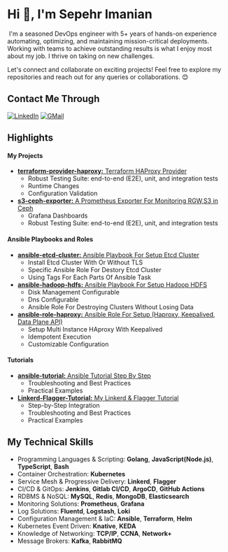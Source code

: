 # Hi 👋, I'm Sepehr Imanian
<img src="https://komarev.com/ghpvc/?username=SepehrImanian&style=flat-square&color=blue" alt=""/>
I'm a seasoned DevOps engineer with 5+ years of hands-on experience automating, optimizing, and maintaining mission-critical deployments. Working with teams to achieve outstanding results is what I enjoy most about my job. I thrive on taking on new challenges.

Let's connect and collaborate on exciting projects! Feel free to explore my repositories and reach out for any queries or collaborations. 😊

## Contact Me Through

[![LinkedIn](https://img.shields.io/badge/linkedin-%230077B5.svg?style=for-the-badge&logo=linkedin&logoColor=white)](https://www.linkedin.com/in/sepehr-imanian/)
[![GMail](https://img.shields.io/badge/gmail-f0f0f0?&style=for-the-badge&logo=gmail&logoColor=white&color=ea4335)](mailto:sepehrimaniann@gmail.com)

## Highlights
#### My Projects
- [**terraform-provider-haproxy:** Terraform HAProxy Provider](https://github.com/SepehrImanian/terraform-provider-haproxy)
  * Robust Testing Suite: end-to-end (E2E), unit, and integration tests
  * Runtime Changes
  * Configuration Validation
- [**s3-ceph-exporter:** A Prometheus Exporter For Monitoring RGW,S3 in Ceph](https://github.com/SepehrImanian/s3-ceph-exporter)
  * Grafana Dashboards
  * Robust Testing Suite: end-to-end (E2E), unit, and integration tests

#### Ansible Playbooks and Roles
- [**ansible-etcd-cluster:** Ansible Playbook For Setup Etcd Cluster](https://github.com/SepehrImanian/ansible-etcd-cluster)
  * Install Etcd Cluster With Or Without TLS
  * Specific Ansible Role For Destory Etcd Cluster
  * Using Tags For Each Parts Of Ansible Task
- [**ansible-hadoop-hdfs:** Ansible Playbook For Setup Hadoop HDFS](https://github.com/SepehrImanian/ansible-hadoop-hdfs)
  * Disk Management Configurable
  * Dns Configurable
  * Ansible Role For Destroying Clusters Without Losing Data
- [**ansible-role-haproxy:** Ansible Role For Setup (Haproxy, Keepalived, Data Plane API)](https://github.com/AvengersOfAutomations/ansible-role-haproxy)
  * Setup Multi Instance HAproxy With Keepalived
  * Idempotent Execution
  * Customizable Configuration
#### Tutorials
- [**ansible-tutorial:** Ansible Tutorial Step By Step](https://github.com/SepehrImanian/ansible-tutorial)
  * Troubleshooting and Best Practices
  * Practical Examples
- [**Linkerd-Flagger-Tutorial:** My Linkerd & Flagger Tutorial](https://github.com/SepehrImanian/Linkerd-Flagger-Tutorial.git)
  * Step-by-Step Integration
  * Troubleshooting and Best Practices
  * Practical Examples

## My Technical Skills
* Programming Languages & Scripting: **Golang**, **JavaScript(Node.js)**, **TypeScript**, **Bash**
* Container Orchestration: **Kubernetes**
* Service Mesh & Progressive Delivery: **Linkerd**, **Flagger**
* CI/CD & GitOps: **Jenkins**, **Gitlab CI/CD**, **ArgoCD**, **GitHub Actions**
* RDBMS & NoSQL: **MySQL**, **Redis**, **MongoDB**, **Elasticsearch**
* Monitoring Solutions: **Prometheus**, **Grafana**
* Log Solutions: **Fluentd**, **Logstash**, **Loki**
* Configuration Management & IaC: **Ansible**, **Terraform**, **Helm**
* Kubernetes Event Driven: **Knative**, **KEDA**
* Knowledge of Networking: **TCP/IP**, **CCNA**, **Network+**
* Message Brokers: **Kafka**, **RabbitMQ**
